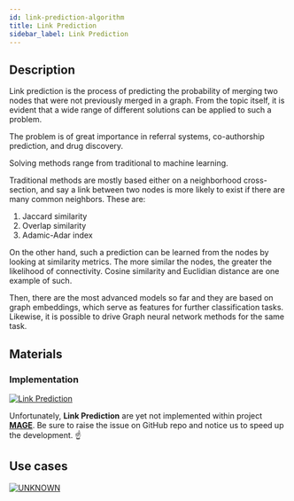 ```yaml
---
id: link-prediction-algorithm
title: Link Prediction
sidebar_label: Link Prediction
---
```


## Description

Link prediction is the process of predicting the probability of merging two nodes that were not previously merged in a graph. From the topic itself, it is evident that a wide range of different solutions can be applied to such a problem.

The problem is of great importance in referral systems, co-authorship prediction, and drug discovery.

Solving methods range from traditional to machine learning.

Traditional methods are mostly based either on a neighborhood cross-section, and say a link between two nodes is more likely to exist if there are many common neighbors. These are:
1. Jaccard similarity
2. Overlap similarity
3. Adamic-Adar index

On the other hand, such a prediction can be learned from the nodes by looking at similarity metrics. The more similar the nodes, the greater the likelihood of connectivity. Cosine similarity and Euclidian distance are one example of such.

Then, there are the most advanced models so far and they are based on graph embeddings, which serve as features for further classification tasks. Likewise, it is possible to drive Graph neural network methods for the same task.

## Materials

### Implementation

[![Link Prediction](https://img.shields.io/badge/Not_implemented-EB3434?style=for-the-badge&logo=github&logoColor=white)](/mage/query-modules/cpp/community-detection)

Unfortunately, **Link Prediction** are yet not implemented within project [**MAGE**](https://github.com/memgraph/mage). Be sure to raise the issue on GitHub repo and notice us to speed up the development. :point_up:
## Use cases

[![UNKNOWN](https://img.shields.io/badge/UNKNOWN-Application-8A477F?style=for-the-badge)](/mage/query-modules/python/node-similarity)
